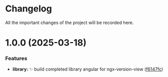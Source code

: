 # Changelog

All the important changes of the project will be recorded here.

# 1.0.0 (2025-03-18)

### Features

- **library:** ✨ build completed library angular for ngx-version-view ([f6147fc](https://github.com/zenkiet/ngx-version-view/commit/f6147fc0169415ff11581002551b4654215cc316))
